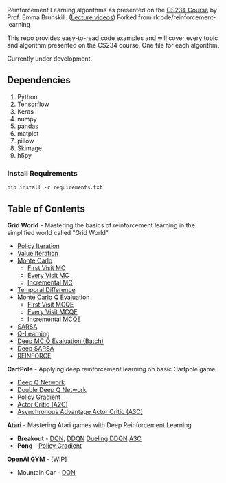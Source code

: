 Reinforcement Learning algorithms as presented on the [CS234 Course](http://web.stanford.edu/class/cs234/CS234Win2019/index.html) by Prof. Emma Brunskill. ([Lecture videos](https://www.youtube.com/playlist?list=PLoROMvodv4rOSOPzutgyCTapiGlY2Nd8u))
Forked from rlcode/reinforcement-learning

This repo provides easy-to-read code examples and will cover every topic and algorithm presented on the CS234 course. One file for each algorithm.

Currently under development.

## Dependencies
1. Python
2. Tensorflow
3. Keras
4. numpy
5. pandas
6. matplot
7. pillow
8. Skimage
9. h5py

### Install Requirements
```
pip install -r requirements.txt
```

## Table of Contents

**Grid World** - Mastering the basics of reinforcement learning in the simplified world called "Grid World"

- [Policy Iteration](./1-grid-world/1-policy-iteration)
- [Value Iteration](./1-grid-world/2-value-iteration)
- [Monte Carlo](./1-grid-world/3-monte-carlo)
    - [First Visit MC](./1-grid-world/3-monte-carlo/first_visit_mc_agent.py)
    - [Every Visit MC](./1-grid-world/3-monte-carlo/every_visit_mc_agent.py)
    - [Incremental MC](./1-grid-world/3-monte-carlo/incremental_mc_agent.py)
- [Temporal Difference](./1-grid-world/4-temporal-difference)
- [Monte Carlo Q Evaluation](./1-grid-world/5-monte-carlo-q-evaluation)
    - [First Visit MCQE](./1-grid-world/5-monte-carlo-q-evaluation/first_visit_mc_q_eval_agent.py)
    - [Every Visit MCQE](./1-grid-world/5-monte-carlo-q-evaluation/every_visit_mc_q_eval_agent.py)
    - [Incremental MCQE](./1-grid-world/5-monte-carlo-q-evaluation/incremental_mc_q_eval_agent.py)
- [SARSA](1-grid-world/6-sarsa)
- [Q-Learning](1-grid-world/7-q-learning)
- [Deep MC Q Evaluation (Batch)](1-grid-world/8-deep-monte-carlo-q-evaluation)
- [Deep SARSA](1-grid-world/8-deep-sarsa)
- [REINFORCE](1-grid-world/9-reinforce)

**CartPole** - Applying deep reinforcement learning on basic Cartpole game.

- [Deep Q Network](./2-cartpole/1-dqn)
- [Double Deep Q Network](./2-cartpole/2-double-dqn)
- [Policy Gradient](./2-cartpole/3-reinforce)
- [Actor Critic (A2C)](./2-cartpole/4-actor-critic)
- [Asynchronous Advantage Actor Critic (A3C)](./2-cartpole/5-a3c)

**Atari** - Mastering Atari games with Deep Reinforcement Learning

- **Breakout** - [DQN](./3-atari/1-breakout/breakout_dqn.py), [DDQN](./3-atari/1-breakout/breakout_ddqn.py) [Dueling DDQN](./3-atari/1-breakout/breakout_ddqn.py) [A3C](./3-atari/1-breakout/breakout_a3c.py)
- **Pong** - [Policy Gradient](./3-atari/2-pong/pong_reinforce.py)

**OpenAI GYM** - [WIP]

- Mountain Car - [DQN](./4-gym/1-mountaincar)
